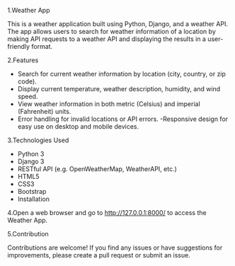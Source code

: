 1.Weather App

  This is a weather application built using Python, Django, and a weather API. The app allows users to search for weather information of a location by making API requests to a weather API and displaying the results in a user-friendly format.

2.Features

 - Search for current weather information by location (city, country, or zip code).
 - Display current temperature, weather description, humidity, and wind speed.
 - View weather information in both metric (Celsius) and imperial (Fahrenheit) units.
 - Error handling for invalid locations or API errors.
 -Responsive design for easy use on desktop and mobile devices.

3.Technologies Used

 - Python 3
 - Django 3
 - RESTful API (e.g. OpenWeatherMap, WeatherAPI, etc.)
 - HTML5
 - CSS3
 - Bootstrap
 - Installation
 
 
 4.Open a web browser and go to http://127.0.0.1:8000/ to access the Weather App.
 
 
 5.Contribution
 
  Contributions are welcome! If you find any issues or have suggestions for improvements, please create a pull request or submit an issue.
